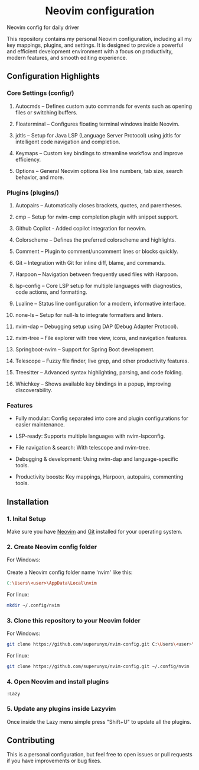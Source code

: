 <h1 align="center">Neovim configuration</h1>

Neovim config for daily driver

This repository contains my personal Neovim configuration, including all my key mappings, plugins, and settings. It is designed to provide a powerful and efficient development environment with a focus on productivity, modern features, and smooth editing experience.

## Configuration Highlights
### Core Settings (config/)

1. Autocmds – Defines custom auto commands for events such as opening files or switching buffers.

2. Floaterminal – Configures floating terminal windows inside Neovim.

3. jdtls – Setup for Java LSP (Language Server Protocol) using jdtls for intelligent code navigation and completion.

4. Keymaps – Custom key bindings to streamline workflow and improve efficiency.

5. Options – General Neovim options like line numbers, tab size, search behavior, and more.

### Plugins (plugins/)

1. Autopairs – Automatically closes brackets, quotes, and parentheses.

2. cmp – Setup for nvim-cmp completion plugin with snippet support.

3. Github Copilot - Added copilot integration for neovim.

4. Colorscheme – Defines the preferred colorscheme and highlights.

5. Comment – Plugin to comment/uncomment lines or blocks quickly.

6. Git – Integration with Git for inline diff, blame, and commands.

7. Harpoon – Navigation between frequently used files with Harpoon.

8. lsp-config – Core LSP setup for multiple languages with diagnostics, code actions, and formatting.

9. Lualine – Status line configuration for a modern, informative interface.

10. none-ls – Setup for null-ls to integrate formatters and linters.

11. nvim-dap – Debugging setup using DAP (Debug Adapter Protocol).

12. nvim-tree – File explorer with tree view, icons, and navigation features.

13. Springboot-nvim – Support for Spring Boot development.

14. Telescope – Fuzzy file finder, live grep, and other productivity features.

15. Treesitter – Advanced syntax highlighting, parsing, and code folding.

16. Whichkey – Shows available key bindings in a popup, improving discoverability.

### Features

* Fully modular: Config separated into core and plugin configurations for easier maintenance.

* LSP-ready: Supports multiple languages with nvim-lspconfig.

* File navigation & search: With telescope and nvim-tree.

* Debugging & development: Using nvim-dap and language-specific tools.

* Productivity boosts: Key mappings, Harpoon, autopairs, commenting tools.


## Installation

### 1. Inital Setup

Make sure you have [Neovim](https://github.com/neovim/neovim) and [Git](https://git-scm.com/) installed for your operating system.

### 2. Create Neovim config folder

For Windows:<br><br>
Create a Neovim config folder name 'nvim' like this:
```makefile
C:\Users\<user>\AppData\Local\nvim
```
For linux:<br> 
```bash
mkdir ~/.config/nvim
```

### 3. Clone this repository to your Neovim folder

For Windows: 
```bash
git clone https://github.com/superunyx/nvim-config.git C:\Users\<user>\AppData\Local\nvim
```

For linux:
```bash
git clone https://github.com/superunyx/nvim-config.git ~/.config/nvim
```

### 4. Open Neovim and install plugins
```vim
:Lazy
```

### 5. Update any plugins inside Lazyvim

Once inside the Lazy menu simple press "Shift+U" to update all the plugins.

## Contributing

This is a personal configuration, but feel free to open issues or pull requests if you have improvements or bug fixes.


